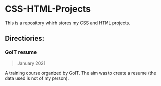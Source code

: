 # CSS-HTML-Projects
This is a repository which stores my CSS and HTML projects.

## Directiories:

### GoIT resume
>January 2021

A training course organized by GoIT. The aim was to create a resume (the data used is not of my person).

